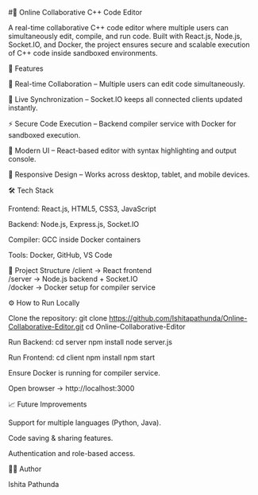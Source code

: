 #📝 Online Collaborative C++ Code Editor

A real-time collaborative C++ code editor where multiple users can simultaneously edit, compile, and run code. Built with React.js, Node.js, Socket.IO, and Docker, the project ensures secure and scalable execution of C++ code inside sandboxed environments.

🚀 Features

👥 Real-time Collaboration – Multiple users can edit code simultaneously.

🔄 Live Synchronization – Socket.IO keeps all connected clients updated instantly.

⚡ Secure Code Execution – Backend compiler service with Docker for sandboxed execution.

🎨 Modern UI – React-based editor with syntax highlighting and output console.

📱 Responsive Design – Works across desktop, tablet, and mobile devices.

🛠️ Tech Stack

Frontend: React.js, HTML5, CSS3, JavaScript

Backend: Node.js, Express.js, Socket.IO

Compiler: GCC inside Docker containers

Tools: Docker, GitHub, VS Code

📂 Project Structure
/client        -> React frontend  
/server        -> Node.js backend + Socket.IO  
/docker        -> Docker setup for compiler service  

⚙️ How to Run Locally

Clone the repository:
git clone https://github.com/Ishitapathunda/Online-Collaborative-Editor.git
cd Online-Collaborative-Editor

Run Backend:
cd server
npm install
node server.js

Run Frontend:
cd client
npm install
npm start

Ensure Docker is running for compiler service.

Open browser → http://localhost:3000

📈 Future Improvements

Support for multiple languages (Python, Java).

Code saving & sharing features.

Authentication and role-based access.

👩‍💻 Author

Ishita Pathunda
